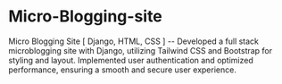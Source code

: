 # Micro-Blogging-site
Micro Blogging Site [ Django, HTML, CSS ]  -- Developed a full stack microblogging site with Django, utilizing Tailwind CSS and Bootstrap for styling and  layout. Implemented user authentication and optimized performance, ensuring a smooth and secure user experience.
